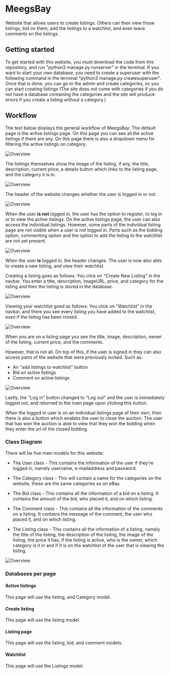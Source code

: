 # MeegsBay

Website that allows users to create listings. Others can then view those listings, bid on them, add the listings to a watchlist, and even leave comments on the listings.

## Getting started

To get started with this website, you must download the code from this repository, and run "python3 manage.py runserver" in the terminal. If you want to start your own database, you need to create a superuser with the following command in the terminal "python3 manage.py createsuperuser". Once that is done, you can go to the admin and create categories, so you can start creating listings (The site does not come with categories if you do not have a database containing the categories and the site will produce errors if you create a listing without a category.)


## Workflow

The text below displays the general workflow of MeegsBay:
The default page is the active listings page. On this page you can see all the active listings if there are any. On this page there is also a dropdown menu for filtering the active listings on category.

![Overview](Images/Index.png)

The listings themselves show the image of the listing, if any, the title, description, current price, a details button which links to the listing page, and the category it is in.

![Overview](Images/Categories.png)

The header of the website changes whether the user is logged in or not.

![Overview](Images/Login.png)

When the user **is not** logged in, the user has the option to register, to log in or to view the active listings. On the active listings page, the user can also access the individual listings. However, some parts of the individual listing page are not visible when a user is not logged in. Parts such as the bidding option, commenting option and the option to add the listing to the watchlist are not yet present.

![Overview](Images/ListingNSI.png)

When the user **is** logged in, the header changes. The user is now also able to create a new listing, and view their watchlist.

Creating a listing goes as follows: You click on "Create New Listing" in the navbar. You enter a title, description, imageURL, price, and category for the listing and then the listing is stored in the database.

![Overview](Images/Create.png)

Viewing your watchlist goed as follows: You click on "Watchlist" in the navbar, and there you see every listing you have added to the watchlist, even if the listing has been closed.

![Overview](Images/Watchlist.png)

When you are on a listing page you see the title, image, description, owner of the listing, current price, and the comments.


However, that is not all. On top of this, if the user is signed in they can also access parts of the website that were previously locked. Such as:
- An "add listings to watchlist" button
- Bid on active listings
- Comment on active listings

![Overview](Images/Listing.png)

Lastly, the "Log in" button changed to "Log out" and the user is immediately logged out, and returned to the main page upon clicking this button.

When the logged in user is on an individual listings page of their own, then there is also a button which enables the user to close the auction. The user that has won the auction is able to view that they won the bidding when they enter the url of the closed bidding.

### Class Diagram

There will be five main models for this website:

- The User class - This contains the information of the user if they're logged in, namely username, e-mailaddress and password.

- The Category class - This will contain a name for the categories on the website, these are the same categories as on eBay.

- The Bid class - This contains all the information of a bid on a listing. It contains the amount of the bid, who placed it, and on which listing.

- The Comment class - This contains all the information of the comments on a listing. It contains the message of the comment, the user who placed it, and on which listing.

- The Listing class - This contains all the information of a listing, namely the title of the listing, the description of the listing, the image of the listing, the price it has, if the listing is active, who is the owner, which category is it in and if it is on the watchlist of the user that is viewing the listing.

![Overview](Images/ClassDiagram.png)

### Databases per page

#### Active listings

This page will use the listing, and Category model.

#### Create listing

This page will use the listing model.

#### Listing page

This page will use the listing, bid, and comment models.

#### Watchlist

This page will use the Listings model.
